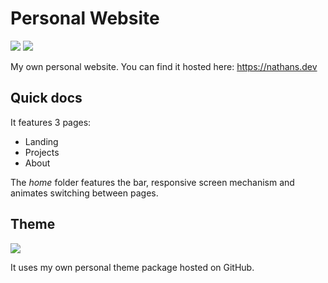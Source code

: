 # Personal Website

[![](https://img.shields.io/badge/Architecture-Flutterfall.dev-yellow?style=for-the-badge)](https://nathans.dev) [![](https://img.shields.io/badge/WEBSITE-NATHANS.dev-green?style=for-the-badge)](https://nathans.dev)

My own personal website. You can find it hosted here: https://nathans.dev

## Quick docs

It features 3 pages:
- Landing
- Projects 
- About

The *home* folder features the bar, responsive screen mechanism and animates switching between pages.

## Theme

[![](https://img.shields.io/badge/Theme-personal_flutter_theme-blue?style=for-the-badge)](https://github.com/nathanielxd/personal-flutter-theme)

It uses my own personal theme package hosted on GitHub.